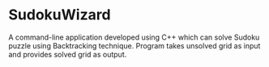 # SudokuWizard
A command-line application developed using C++ which can solve Sudoku puzzle using Backtracking technique. Program takes unsolved grid as input and provides solved grid as output.
